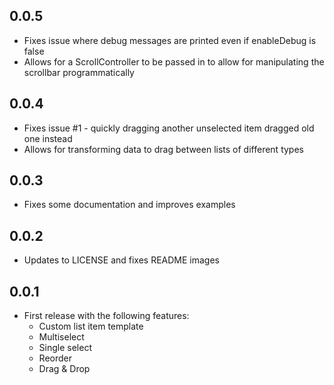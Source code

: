 ## 0.0.5

- Fixes issue where debug messages are printed even if enableDebug is false
- Allows for a ScrollController to be passed in to allow for manipulating the scrollbar programmatically

## 0.0.4

- Fixes issue #1 - quickly dragging another unselected item dragged old one instead
- Allows for transforming data to drag between lists of different types

## 0.0.3

- Fixes some documentation and improves examples

## 0.0.2

- Updates to LICENSE and fixes README images

## 0.0.1

- First release with the following features:
  - Custom list item template
  - Multiselect
  - Single select
  - Reorder
  - Drag & Drop
